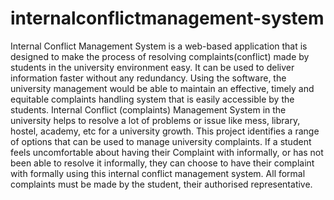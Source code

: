 # internalconflictmanagement-system


Internal Conflict Management System is a web-based application that is designed to make the process of resolving complaints(conflict) made by students in the university environment easy. It can be used to deliver information faster without any redundancy. Using the software, the university management would be able to maintain an effective, timely and equitable complaints handling system that is easily accessible by the students. Internal Conflict (complaints) Management System in the university helps to resolve a lot of problems or issue like mess, library, hostel, academy, etc for a university growth. This project identifies a range of options that can be used to manage university complaints. If a student feels uncomfortable about having their Complaint with informally, or has not been able to resolve it informally, they can choose to have their complaint with formally using this internal conflict management system. All formal complaints must be made by the student, their authorised representative.

